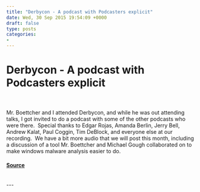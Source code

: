 ```yaml
---
title: "Derbycon - A podcast with Podcasters explicit"
date: Wed, 30 Sep 2015 19:54:09 +0000
draft: false
type: posts
categories: 
- 
---
```

# Derbycon - A podcast with Podcasters explicit

<br/>

<br/>
Mr. Boettcher and I attended Derbycon, and while he was out attending talks, I got invited to do a podcast with some of the other podcasts who were there.  Special thanks to Edgar Rojas, Amanda Berlin, Jerry Bell, Andrew Kalat, Paul Coggin, Tim DeBlock, and everyone else at our recording.  We have a bit more audio that we will post this month, including a discussion of a tool Mr. Boettcher and Michael Gough collaborated on to make windows malware analysis easier to do.

#### [Source](https://traffic.libsyn.com/secure/brakeingsecurity/Derbycon_podcast_of_podcasters.mp3)

<br/>
---
